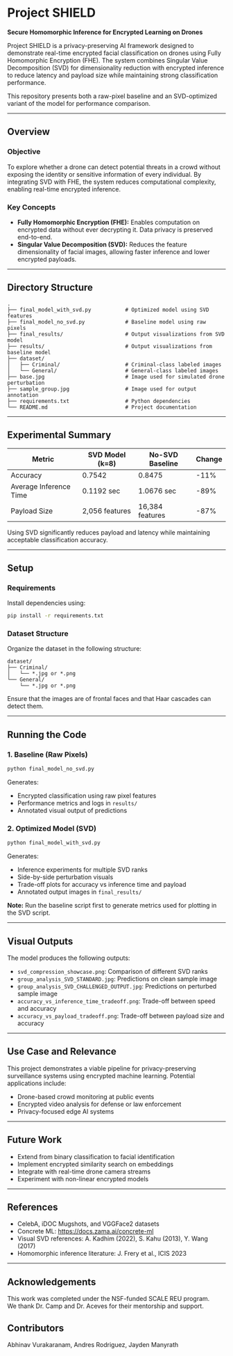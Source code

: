 # Project SHIELD

**Secure Homomorphic Inference for Encrypted Learning on Drones**

Project SHIELD is a privacy-preserving AI framework designed to demonstrate real-time encrypted facial classification on drones using Fully Homomorphic Encryption (FHE). The system combines Singular Value Decomposition (SVD) for dimensionality reduction with encrypted inference to reduce latency and payload size while maintaining strong classification performance.

This repository presents both a raw-pixel baseline and an SVD-optimized variant of the model for performance comparison.

---

## Overview

### Objective

To explore whether a drone can detect potential threats in a crowd without exposing the identity or sensitive information of every individual. By integrating SVD with FHE, the system reduces computational complexity, enabling real-time encrypted inference.

### Key Concepts

- **Fully Homomorphic Encryption (FHE):** Enables computation on encrypted data without ever decrypting it. Data privacy is preserved end-to-end.
- **Singular Value Decomposition (SVD):** Reduces the feature dimensionality of facial images, allowing faster inference and lower encrypted payloads.

---

## Directory Structure

```
.
├── final_model_with_svd.py           # Optimized model using SVD features
├── final_model_no_svd.py             # Baseline model using raw pixels
├── final_results/                    # Output visualizations from SVD model
├── results/                          # Output visualizations from baseline model
├── dataset/
│   ├── Criminal/                     # Criminal-class labeled images
│   └── General/                      # General-class labeled images
├── base.jpg                          # Image used for simulated drone perturbation
├── sample_group.jpg                  # Image used for output annotation
├── requirements.txt                  # Python dependencies
└── README.md                         # Project documentation
```

---

## Experimental Summary

| Metric                  | SVD Model (k=8) | No-SVD Baseline | Change         |
|------------------------|------------------|------------------|----------------|
| Accuracy               | 0.7542           | 0.8475           | -11%           |
| Average Inference Time | 0.1192 sec       | 1.0676 sec       | -89%           |
| Payload Size           | 2,056 features   | 16,384 features  | -87%           |

Using SVD significantly reduces payload and latency while maintaining acceptable classification accuracy.

---

## Setup

### Requirements

Install dependencies using:

```bash
pip install -r requirements.txt
```

### Dataset Structure

Organize the dataset in the following structure:

```
dataset/
├── Criminal/
│   └── *.jpg or *.png
└── General/
    └── *.jpg or *.png
```

Ensure that the images are of frontal faces and that Haar cascades can detect them.

---

## Running the Code

### 1. Baseline (Raw Pixels)

```bash
python final_model_no_svd.py
```

Generates:
- Encrypted classification using raw pixel features
- Performance metrics and logs in `results/`
- Annotated visual output of predictions

### 2. Optimized Model (SVD)

```bash
python final_model_with_svd.py
```

Generates:
- Inference experiments for multiple SVD ranks
- Side-by-side perturbation visuals
- Trade-off plots for accuracy vs inference time and payload
- Annotated output images in `final_results/`

**Note:** Run the baseline script first to generate metrics used for plotting in the SVD script.

---

## Visual Outputs

The model produces the following outputs:
- `svd_compression_showcase.png`: Comparison of different SVD ranks
- `group_analysis_SVD_STANDARD.jpg`: Predictions on clean sample image
- `group_analysis_SVD_CHALLENGED_OUTPUT.jpg`: Predictions on perturbed sample image
- `accuracy_vs_inference_time_tradeoff.png`: Trade-off between speed and accuracy
- `accuracy_vs_payload_tradeoff.png`: Trade-off between payload size and accuracy

---

## Use Case and Relevance

This project demonstrates a viable pipeline for privacy-preserving surveillance systems using encrypted machine learning. Potential applications include:

- Drone-based crowd monitoring at public events
- Encrypted video analysis for defense or law enforcement
- Privacy-focused edge AI systems

---

## Future Work

- Extend from binary classification to facial identification
- Implement encrypted similarity search on embeddings
- Integrate with real-time drone camera streams
- Experiment with non-linear encrypted models

---

## References

- CelebA, iDOC Mugshots, and VGGFace2 datasets
- Concrete ML: https://docs.zama.ai/concrete-ml
- Visual SVD references: A. Kadhim (2022), S. Kahu (2013), Y. Wang (2017)
- Homomorphic inference literature: J. Frery et al., ICIS 2023

---

## Acknowledgements

This work was completed under the NSF-funded SCALE REU program.  
We thank Dr. Camp and Dr. Aceves for their mentorship and support.

## Contributors
Abhinav Vurakaranam, Andres Rodriguez, Jayden Manyrath